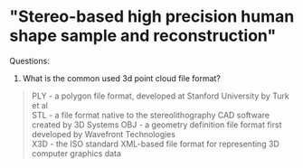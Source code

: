 # "Stereo-based high precision human shape sample and reconstruction"  
Questions:
1. What is  the common used 3d point cloud file format?
> PLY - a polygon file format, developed at Stanford University by Turk et al  
> STL - a file format native to the stereolithography CAD software created by 3D Systems 
> OBJ - a geometry definition file format first developed by Wavefront Technologies   
> X3D - the ISO standard XML-based file format for representing 3D computer graphics data
